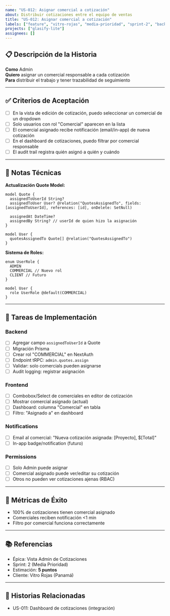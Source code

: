 ```yaml
---
name: "US-012: Asignar comercial a cotización"
about: Distribuir cotizaciones entre el equipo de ventas
title: "US-012: Asignar comercial a cotización"
labels: ["feature", "vitro-rojas", "media-prioridad", "sprint-2", "backend"]
projects: ["glasify-lite"]
assignees: []
---
```


## 📋 Descripción de la Historia

**Como** Admin  
**Quiero** asignar un comercial responsable a cada cotización  
**Para** distribuir el trabajo y tener trazabilidad de seguimiento

---

## ✅ Criterios de Aceptación

- [ ] En la vista de edición de cotización, puedo seleccionar un comercial de un dropdown
- [ ] Solo usuarios con rol "Comercial" aparecen en la lista
- [ ] El comercial asignado recibe notificación (email/in-app) de nueva cotización
- [ ] En el dashboard de cotizaciones, puedo filtrar por comercial responsable
- [ ] El audit trail registra quién asignó a quién y cuándo

---

## 🔧 Notas Técnicas

**Actualización Quote Model:**
```prisma
model Quote {
  assignedToUserId String?
  assignedToUser User? @relation("QuotesAssignedTo", fields: [assignedToUserId], references: [id], onDelete: SetNull)
  
  assignedAt DateTime?
  assignedBy String? // userId de quien hizo la asignación
}

model User {
  quotesAssignedTo Quote[] @relation("QuotesAssignedTo")
}
```

**Sistema de Roles:**
```prisma
enum UserRole {
  ADMIN
  COMMERCIAL // Nuevo rol
  CLIENT // Futuro
}

model User {
  role UserRole @default(COMMERCIAL)
}
```

---

## 📝 Tareas de Implementación

### Backend
- [ ] Agregar campo `assignedToUserId` a Quote
- [ ] Migración Prisma
- [ ] Crear rol "COMMERCIAL" en NextAuth
- [ ] Endpoint tRPC: `admin.quotes.assign`
- [ ] Validar: solo comercials pueden asignarse
- [ ] Audit logging: registrar asignación

### Frontend
- [ ] Combobox/Select de comerciales en editor de cotización
- [ ] Mostrar comercial asignado (actual)
- [ ] Dashboard: columna "Comercial" en tabla
- [ ] Filtro: "Asignado a" en dashboard

### Notifications
- [ ] Email al comercial: "Nueva cotización asignada: [Proyecto], $[Total]"
- [ ] In-app badge/notification (futuro)

### Permissions
- [ ] Solo Admin puede asignar
- [ ] Comercial asignado puede ver/editar su cotización
- [ ] Otros no pueden ver cotizaciones ajenas (RBAC)

---

## 🎯 Métricas de Éxito

- 100% de cotizaciones tienen comercial asignado
- Comerciales reciben notificación <1 min
- Filtro por comercial funciona correctamente

---

## 📚 Referencias

- Épica: Vista Admin de Cotizaciones
- Sprint: 2 (Media Prioridad)
- Estimación: **5 puntos**
- Cliente: Vitro Rojas (Panamá)

---

## 🔗 Historias Relacionadas

- US-011: Dashboard de cotizaciones (integración)
